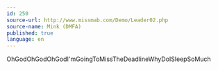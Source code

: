 ```yaml
---
id: 250
source-url: http://www.missmab.com/Demo/Leader02.php
source-name: Mink (DMFA)
published: true
language: en
---
```

OhGodOhGodOhGodI'mGoingToMissTheDeadlineWhyDoISleepSoMuch
